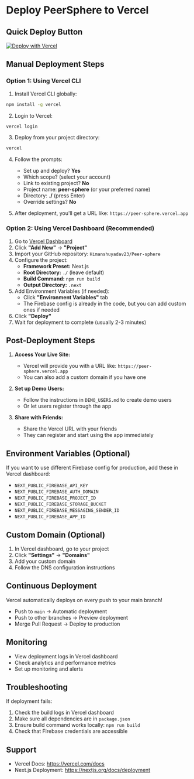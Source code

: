 # Deploy PeerSphere to Vercel

## Quick Deploy Button

[![Deploy with Vercel](https://vercel.com/button)](https://vercel.com/new/clone?repository-url=https://github.com/Himanshuyadav23/Peer-sphere)

## Manual Deployment Steps

### Option 1: Using Vercel CLI

1. Install Vercel CLI globally:
```bash
npm install -g vercel
```

2. Login to Vercel:
```bash
vercel login
```

3. Deploy from your project directory:
```bash
vercel
```

4. Follow the prompts:
   - Set up and deploy? **Yes**
   - Which scope? (select your account)
   - Link to existing project? **No**
   - Project name: **peer-sphere** (or your preferred name)
   - Directory: **./** (press Enter)
   - Override settings? **No**

5. After deployment, you'll get a URL like: `https://peer-sphere.vercel.app`

### Option 2: Using Vercel Dashboard (Recommended)

1. Go to [Vercel Dashboard](https://vercel.com/dashboard)
2. Click **"Add New"** → **"Project"**
3. Import your GitHub repository: `Himanshuyadav23/Peer-sphere`
4. Configure the project:
   - **Framework Preset:** Next.js
   - **Root Directory:** `./` (leave default)
   - **Build Command:** `npm run build`
   - **Output Directory:** `.next`
5. Add Environment Variables (if needed):
   - Click **"Environment Variables"** tab
   - The Firebase config is already in the code, but you can add custom ones if needed
6. Click **"Deploy"**
7. Wait for deployment to complete (usually 2-3 minutes)

## Post-Deployment Steps

1. **Access Your Live Site:**
   - Vercel will provide you with a URL like: `https://peer-sphere.vercel.app`
   - You can also add a custom domain if you have one

2. **Set up Demo Users:**
   - Follow the instructions in `DEMO_USERS.md` to create demo users
   - Or let users register through the app

3. **Share with Friends:**
   - Share the Vercel URL with your friends
   - They can register and start using the app immediately

## Environment Variables (Optional)

If you want to use different Firebase config for production, add these in Vercel dashboard:

- `NEXT_PUBLIC_FIREBASE_API_KEY`
- `NEXT_PUBLIC_FIREBASE_AUTH_DOMAIN`
- `NEXT_PUBLIC_FIREBASE_PROJECT_ID`
- `NEXT_PUBLIC_FIREBASE_STORAGE_BUCKET`
- `NEXT_PUBLIC_FIREBASE_MESSAGING_SENDER_ID`
- `NEXT_PUBLIC_FIREBASE_APP_ID`

## Custom Domain (Optional)

1. In Vercel dashboard, go to your project
2. Click **"Settings"** → **"Domains"**
3. Add your custom domain
4. Follow the DNS configuration instructions

## Continuous Deployment

Vercel automatically deploys on every push to your main branch!

- Push to `main` → Automatic deployment
- Push to other branches → Preview deployment
- Merge Pull Request → Deploy to production

## Monitoring

- View deployment logs in Vercel dashboard
- Check analytics and performance metrics
- Set up monitoring and alerts

## Troubleshooting

If deployment fails:
1. Check the build logs in Vercel dashboard
2. Make sure all dependencies are in `package.json`
3. Ensure build command works locally: `npm run build`
4. Check that Firebase credentials are accessible

## Support

- Vercel Docs: https://vercel.com/docs
- Next.js Deployment: https://nextjs.org/docs/deployment
